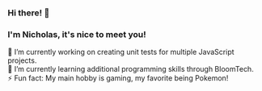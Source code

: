 ### Hi there! 👋
### I'm Nicholas, it's nice to meet you!

🔭 I’m currently working on creating unit tests for multiple JavaScript projects.<br />
🌱 I’m currently learning additional programming skills through BloomTech.<br />
⚡ Fun fact: My main hobby is gaming, my favorite being Pokemon!

<!--
**Nicholas-R-Payne/Nicholas-R-Payne** is a ✨ _special_ ✨ repository because its `README.md` (this file) appears on your GitHub profile.

Here are some ideas to get you started:

- 👯 I’m looking to collaborate on ...
- 🤔 I’m looking for help with ...
- 💬 Ask me about ...
- 📫 How to reach me: ...
- 😄 Pronouns: ...
- ⚡ Fun fact: ...
-->
